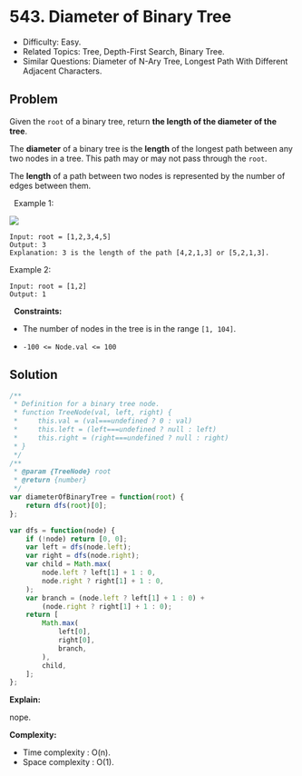 # 543. Diameter of Binary Tree

- Difficulty: Easy.
- Related Topics: Tree, Depth-First Search, Binary Tree.
- Similar Questions: Diameter of N-Ary Tree, Longest Path With Different Adjacent Characters.

## Problem

Given the `root` of a binary tree, return **the length of the **diameter** of the tree**.

The **diameter** of a binary tree is the **length** of the longest path between any two nodes in a tree. This path may or may not pass through the `root`.

The **length** of a path between two nodes is represented by the number of edges between them.

 
Example 1:

![](https://assets.leetcode.com/uploads/2021/03/06/diamtree.jpg)

```
Input: root = [1,2,3,4,5]
Output: 3
Explanation: 3 is the length of the path [4,2,1,3] or [5,2,1,3].
```

Example 2:

```
Input: root = [1,2]
Output: 1
```

 
**Constraints:**


	
- The number of nodes in the tree is in the range `[1, 104]`.
	
- `-100 <= Node.val <= 100`



## Solution

```javascript
/**
 * Definition for a binary tree node.
 * function TreeNode(val, left, right) {
 *     this.val = (val===undefined ? 0 : val)
 *     this.left = (left===undefined ? null : left)
 *     this.right = (right===undefined ? null : right)
 * }
 */
/**
 * @param {TreeNode} root
 * @return {number}
 */
var diameterOfBinaryTree = function(root) {
    return dfs(root)[0];
};

var dfs = function(node) {
    if (!node) return [0, 0];
    var left = dfs(node.left);
    var right = dfs(node.right);
    var child = Math.max(
        node.left ? left[1] + 1 : 0,
        node.right ? right[1] + 1 : 0,
    );
    var branch = (node.left ? left[1] + 1 : 0) +
        (node.right ? right[1] + 1 : 0);
    return [
        Math.max(
            left[0],
            right[0],
            branch,
        ),
        child,
    ];
};
```

**Explain:**

nope.

**Complexity:**

* Time complexity : O(n).
* Space complexity : O(1).
